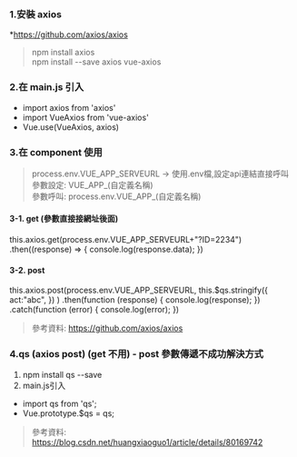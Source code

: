 ### 1.安裝 axios
*https://github.com/axios/axios

> npm install axios <br>
> npm install --save axios vue-axios

### 2.在 main.js 引入
* import axios from 'axios'
* import VueAxios from 'vue-axios'
* Vue.use(VueAxios, axios)

### 3.在 component 使用
> process.env.VUE_APP_SERVEURL -> 使用.env檔,設定api連結直接呼叫<br>
> 參數設定: VUE_APP_(自定義名稱)<br>
> 參數呼叫: process.env.VUE_APP_(自定義名稱)<br>

#### 3-1. get (參數直接接網址後面)
this.axios.get(process.env.VUE_APP_SERVEURL+"?ID=2234")
 .then((response) => {
   console.log(response.data);
})

#### 3-2. post
this.axios.post(process.env.VUE_APP_SERVEURL, 
    this.$qs.stringify({  
        act:"abc",
    })
)
.then(function (response) {
    console.log(response);
})
.catch(function (error) {
    console.log(error);
})

> 參考資料: https://github.com/axios/axios

### 4.qs (axios post) (get 不用) - post 參數傳遞不成功解決方式

1. npm install qs --save 
2. main.js引入
 * import qs from 'qs';
 * Vue.prototype.$qs = qs;

> 參考資料: https://blog.csdn.net/huangxiaoguo1/article/details/80169742
